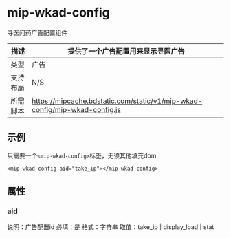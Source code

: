 # mip-wkad-config

寻医问药广告配置组件

描述|提供了一个广告配置用来显示寻医广告
----|----
类型|广告
支持布局| N/S
所需脚本|https://mipcache.bdstatic.com/static/v1/mip-wkad-config/mip-wkad-config.js

## 示例

只需要一个`<mip-wkad-config>`标签，无须其他填充dom

```
<mip-wkad-config aid="take_ip"></mip-wkad-config>
```

## 属性

### aid

说明：广告配置id
必填：是
格式：字符串
取值：take_ip | display_load | stat

